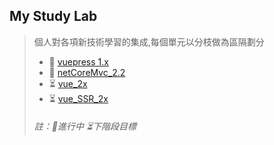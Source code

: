 ## My Study Lab
>個人對各項新技術學習的集成,每個單元以分枝做為區隔劃分
>   - :runner: [vuepress 1.x](https://github.com/thonyl19/Lab/tree/vuepress_1x/vuepress_1x)
>   - :runner: [netCoreMvc_2.2](https://github.com/thonyl19/Lab/tree/netCoreMvc_22/netCoreMvc_22)
>   - :hourglass_flowing_sand: [vue_2x](https://github.com/thonyl19/Lab/tree/vue_2x/vue_2x)
>   - :hourglass_flowing_sand: [vue_SSR_2x](https://github.com/thonyl19/Lab/tree/vue_SSR_2x/vue_SSR_2x)
>
>
>
>
> ###### 註：:runner:進行中 :hourglass_flowing_sand:下階段目標   
